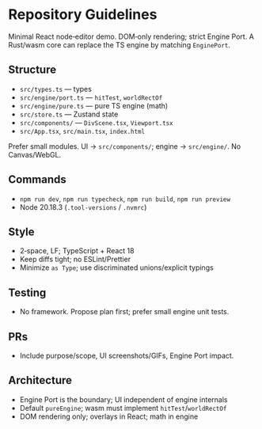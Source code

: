 # Repository Guidelines

Minimal React node‑editor demo. DOM‑only rendering; strict Engine Port. A Rust/wasm core can replace the TS engine by matching `EnginePort`.

## Structure
- `src/types.ts` — types
- `src/engine/port.ts` — `hitTest`, `worldRectOf`
- `src/engine/pure.ts` — pure TS engine (math)
- `src/store.ts` — Zustand state
- `src/components/` — `DivScene.tsx`, `Viewport.tsx`
- `src/App.tsx`, `src/main.tsx`, `index.html`

Prefer small modules. UI → `src/components/`; engine → `src/engine/`. No Canvas/WebGL.

## Commands
- `npm run dev`, `npm run typecheck`, `npm run build`, `npm run preview`
- Node 20.18.3 (`.tool-versions` / `.nvmrc`)

## Style
- 2‑space, LF; TypeScript + React 18
- Keep diffs tight; no ESLint/Prettier
- Minimize `as Type`; use discriminated unions/explicit typings

## Testing
- No framework. Propose plan first; prefer small engine unit tests.

## PRs
- Include purpose/scope, UI screenshots/GIFs, Engine Port impact.

## Architecture
- Engine Port is the boundary; UI independent of engine internals
- Default `pureEngine`; wasm must implement `hitTest`/`worldRectOf`
- DOM rendering only; overlays in React; math in engine
